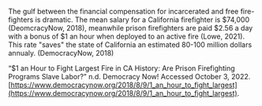 
The gulf between the financial compensation for incarcerated and free fire-fighters is dramatic. The mean salary for a California firefighter is $74,000 (DeomcracyNow, 2018), meanwhile prison firefighters are paid $2.56 a day with a bonus of $1 an hour when deployed to an active fire (Lowe, 2021). This rate "saves" the state of California an estimated 80-100 million dollars annualy. (DemocracyNow, 2018)


“$1 an Hour to Fight Largest Fire in CA History: Are Prison Firefighting Programs Slave Labor?” n.d. Democracy Now! Accessed October 3, 2022. [https://www.democracynow.org/2018/8/9/1_an_hour_to_fight_largest](https://www.democracynow.org/2018/8/9/1_an_hour_to_fight_largest).